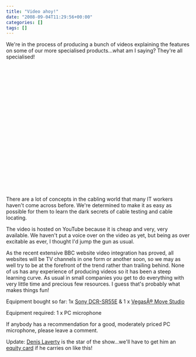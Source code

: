 ```yaml
---
title: "Video ahoy!"
date: "2008-09-04T11:29:56+00:00"
categories: []
tags: []
---
```


We're in the process of producing a bunch of videos explaining the features on some of our more specialised products...what am I saying? They're all specialised!

<object classid="clsid:d27cdb6e-ae6d-11cf-96b8-444553540000" width="425" height="344" codebase="http://download.macromedia.com/pub/shockwave/cabs/flash/swflash.cab#version=6,0,40,0"><param name="allowFullScreen" value="true" /><param name="src" value="http://www.youtube.com/v/aPkpIJy1vFY&amp;hl=en&amp;fs=1" /><embed type="application/x-shockwave-flash" width="425" height="344" src="http://www.youtube.com/v/aPkpIJy1vFY&amp;hl=en&amp;fs=1" allowfullscreen="true"></embed></object>

There are a lot of concepts in the cabling world that many IT workers haven't come across before. We're determined to make it as easy as possible for them to learn the dark secrets of cable testing and cable locating.

The video is hosted on YouTube because it is cheap and very, very available. We haven't put a voice over on the video as yet, but being as over excitable as ever, I thought I'd jump the gun as usual.

As the recent extensive BBC website video integration has proved, all websites will be TV channels in one form or another soon, so we may as well try to be at the forefront of the trend rather than trailing behind. None of us has any experience of producing videos so it has been a steep learning curve. As usual in small companies you get to do everything with very little time and precious few resources. I guess that's probably what makes things fun!

Equipment bought so far: 1x <a href="http://www.sony.co.uk/product/sdh-hard-disk-drive/dcr-sr55e">Sony DCR-SR55E</a> &amp; 1 x <a href="http://www.amazon.co.uk/Sony-Vegas-Movie-Studio-Platinum/dp/B000U71HP0">VegasÂ® Move Studio</a>

Equipment required: 1 x PC microphone

If anybody has a recommendation for a good, moderately priced PC microphone, please leave a comment.

Update: <a href="http://www.openxtra.co.uk/company/team.php">Denis Laverty</a> is the star of the show...we'll have to get him an <a href="http://en.wikipedia.org/wiki/Equity_Card">equity card</a> if he carries on like this!
